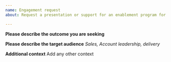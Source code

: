 ```yaml
---
name: Engagement request
about: Request a presentation or support for an enablement program for digitalexplorer.dxc.com

---
```



**Please describe the outcome you are seeking**



**Please describe the target audience**
_Sales, Account leadership, delivery_





**Additional context**
Add any other context